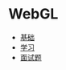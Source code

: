 # WebGL

- [基础](https://developer.mozilla.org/zh-CN/docs/Web/API/WebGL_API)  
- [学习](./learn)  
- [面试题](./questions)  
